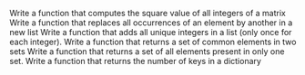 Write a function that computes the square value of all integers of a matrix
Write a function that replaces all occurrences of an element by another in a new list
Write a function that adds all unique integers in a list (only once for each integer).
Write a function that returns a set of common elements in two sets
Write a function that returns a set of all elements present in only one set.
Write a function that returns the number of keys in a dictionary
